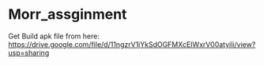 # Morr_assginment
Get Build apk file from here:
https://drive.google.com/file/d/11ngzrV1jYkSdOGFMXcEIWxrV00atyili/view?usp=sharing
